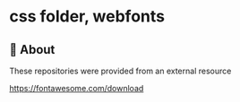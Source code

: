 # css folder, webfonts

## 🧠 About

These repositories were provided from an external resource 

https://fontawesome.com/download

